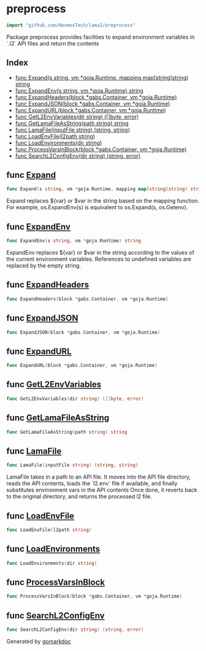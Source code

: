 <!-- Code generated by gomarkdoc. DO NOT EDIT -->

# preprocess

```go
import "github.com/HexmosTech/lama2/preprocess"
```

Package preprocess provides facilities to expand environment variables in \`.l2\` API files and return the contents

## Index

- [func Expand\(s string, vm \*goja.Runtime, mapping map\[string\]string\) string](<#Expand>)
- [func ExpandEnv\(s string, vm \*goja.Runtime\) string](<#ExpandEnv>)
- [func ExpandHeaders\(block \*gabs.Container, vm \*goja.Runtime\)](<#ExpandHeaders>)
- [func ExpandJSON\(block \*gabs.Container, vm \*goja.Runtime\)](<#ExpandJSON>)
- [func ExpandURL\(block \*gabs.Container, vm \*goja.Runtime\)](<#ExpandURL>)
- [func GetL2EnvVariables\(dir string\) \(\[\]byte, error\)](<#GetL2EnvVariables>)
- [func GetLamaFileAsString\(path string\) string](<#GetLamaFileAsString>)
- [func LamaFile\(inputFile string\) \(string, string\)](<#LamaFile>)
- [func LoadEnvFile\(l2path string\)](<#LoadEnvFile>)
- [func LoadEnvironments\(dir string\)](<#LoadEnvironments>)
- [func ProcessVarsInBlock\(block \*gabs.Container, vm \*goja.Runtime\)](<#ProcessVarsInBlock>)
- [func SearchL2ConfigEnv\(dir string\) \(string, error\)](<#SearchL2ConfigEnv>)


<a name="Expand"></a>
## func [Expand](<https://github.com/HexmosTech/Lama2/blob/main/preprocess/expandvar.go#L19>)

```go
func Expand(s string, vm *goja.Runtime, mapping map[string]string) string
```

Expand replaces $\{var\} or $var in the string based on the mapping function. For example, os.ExpandEnv\(s\) is equivalent to os.Expand\(s, os.Getenv\).

<a name="ExpandEnv"></a>
## func [ExpandEnv](<https://github.com/HexmosTech/Lama2/blob/main/preprocess/expandvar.go#L75>)

```go
func ExpandEnv(s string, vm *goja.Runtime) string
```

ExpandEnv replaces $\{var\} or $var in the string according to the values of the current environment variables. References to undefined variables are replaced by the empty string.

<a name="ExpandHeaders"></a>
## func [ExpandHeaders](<https://github.com/HexmosTech/Lama2/blob/main/preprocess/preprocess.go#L29>)

```go
func ExpandHeaders(block *gabs.Container, vm *goja.Runtime)
```



<a name="ExpandJSON"></a>
## func [ExpandJSON](<https://github.com/HexmosTech/Lama2/blob/main/preprocess/preprocess.go#L81>)

```go
func ExpandJSON(block *gabs.Container, vm *goja.Runtime)
```



<a name="ExpandURL"></a>
## func [ExpandURL](<https://github.com/HexmosTech/Lama2/blob/main/preprocess/preprocess.go#L49>)

```go
func ExpandURL(block *gabs.Container, vm *goja.Runtime)
```



<a name="GetL2EnvVariables"></a>
## func [GetL2EnvVariables](<https://github.com/HexmosTech/Lama2/blob/main/preprocess/preprocess.go#L170>)

```go
func GetL2EnvVariables(dir string) ([]byte, error)
```



<a name="GetLamaFileAsString"></a>
## func [GetLamaFileAsString](<https://github.com/HexmosTech/Lama2/blob/main/preprocess/preprocess.go#L201>)

```go
func GetLamaFileAsString(path string) string
```



<a name="LamaFile"></a>
## func [LamaFile](<https://github.com/HexmosTech/Lama2/blob/main/preprocess/preprocess.go#L215>)

```go
func LamaFile(inputFile string) (string, string)
```

LamaFile takes in a path to an API file. It moves into the API file directory, reads the API contents, loads the \`l2.env\` file if available, and finally substitutes environment vars in the API contents Once done, it reverts back to the original directory, and returns the processed l2 file.

<a name="LoadEnvFile"></a>
## func [LoadEnvFile](<https://github.com/HexmosTech/Lama2/blob/main/preprocess/preprocess.go#L115>)

```go
func LoadEnvFile(l2path string)
```



<a name="LoadEnvironments"></a>
## func [LoadEnvironments](<https://github.com/HexmosTech/Lama2/blob/main/preprocess/preprocess.go#L123>)

```go
func LoadEnvironments(dir string)
```



<a name="ProcessVarsInBlock"></a>
## func [ProcessVarsInBlock](<https://github.com/HexmosTech/Lama2/blob/main/preprocess/preprocess.go#L23>)

```go
func ProcessVarsInBlock(block *gabs.Container, vm *goja.Runtime)
```



<a name="SearchL2ConfigEnv"></a>
## func [SearchL2ConfigEnv](<https://github.com/HexmosTech/Lama2/blob/main/preprocess/preprocess.go#L102>)

```go
func SearchL2ConfigEnv(dir string) (string, error)
```



Generated by [gomarkdoc](<https://github.com/princjef/gomarkdoc>)
